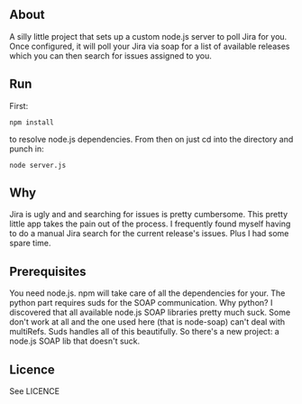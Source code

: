 ## About

A silly little project that sets up a custom node.js server to poll Jira for you. Once configured, it will poll your Jira via soap for a list of available releases which you can then search for issues assigned to you.

## Run

First:

    npm install
    
to resolve node.js dependencies. From then on just cd into the directory and punch in:

    node server.js

## Why

Jira is ugly and and searching for issues is pretty cumbersome. This pretty little app takes the pain out of the process. I frequently found myself having to do a manual Jira search for the current release's issues. Plus I had some spare time.

## Prerequisites

You need node.js. npm will take care of all the dependencies for your. The python part requires suds for the SOAP communication. Why python? I discovered that all available node.js SOAP libraries pretty much suck. Some don't work at all and the one used here (that is node-soap) can't deal with multiRefs. Suds handles all of this beautifully. So there's a new project:  a node.js SOAP lib that doesn't suck.

## Licence

See LICENCE